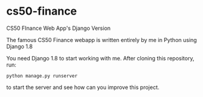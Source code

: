 # cs50-finance
CS50 FInance Web App's Django Version

The famous CS50 Finance webapp is written entirely by me in Python using Django 1.8

You need Django 1.8 to start working with me.
After cloning this repository, run:

    python manage.py runserver
    
to start the server and see how can you improve this project.
